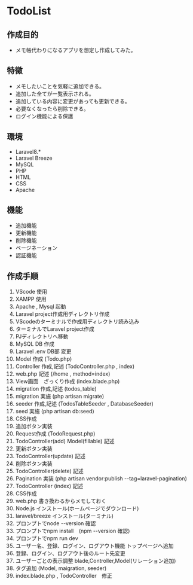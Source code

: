 # TodoList  
  
## 作成目的  
- メモ帳代わりになるアプリを想定し作成してみた。  
  
## 特徴  
- メモしたいことを気軽に追加できる。  
- 追加した全てが一覧表示される。  
- 追加している内容に変更があっても更新できる。  
- 必要なくなったら削除できる。 
- ログイン機能による保護
  
## 環境  
- Laravel8.*  
- Laravel Breeze  
- MySQL  
- PHP  
- HTML  
- CSS  
- Apache  
  
## 機能  
- 追加機能  
- 更新機能  
- 削除機能  
- ページネーション  
- 認証機能
  
## 作成手順  
01. VScode 使用　　
02. XAMPP 使用  
03. Apache , Mysql 起動  
04. Laravel project作成用ディレクトリ作成
05. VScodeのターミナルで作成用ディレクトリ読み込み  
06. ターミナルでLaravel project作成  
07. PJディレクトリへ移動
07. MySQL DB 作成  
08. Laravel .env DB部 変更  
09. Model 作成 (Todo.php)  
10. Controller 作成,記述 (TodoController.php , index)  
11. web.php 記述 (/home , method=index)  
12. View画面　ざっくり作成 (index.blade.php) 
13. migration 作成,記述 (todos_table)  
14. migration 実施 (php artisan migrate)  
15. seeder 作成,記述 (TodosTableSeeder , DatabaseSeeder)  
16. seed 実施 (php artisan db:seed)  
17. CSS作成  
18. 追加ボタン実装  
19. Request作成 (TodoRequest.php)
20. TodoController(add) Model(fillable) 記述  
21. 更新ボタン実装
22. TodoController(update) 記述  
23. 削除ボタン実装  
24. TodoController(delete) 記述  
25. Pagination 実装  (php artisan vendor:publish --tag=laravel-pagination)
26. TodoController (index) 記述  
27. CSS作成  
28. web.php 書き換わるからメモしておく  
29. Node.js インストール(ホームページでダウンロード)  
30. laravel/breeze インストール(ターミナル)  
31. プロンプトでnode --version 確認
32. プロンプトでnpm install　(npm --version 確認)  
33. プロンプトでnpm run dev  
34. ユーザー名、登録、ログイン、ログアウト機能 トップページへ追加  
35. 登録、ログイン、ログアウト後のルート先変更  
36. ユーザーごとの表示調整  blade,Controller,Model(リレーション追加)  
37. タグ追加 (Model, maigration, seeder)  
38. index.blade.php , TodoController　修正  


